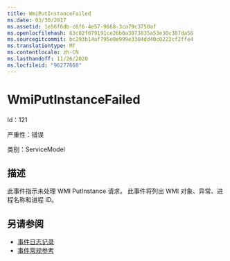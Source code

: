 ```yaml
---
title: WmiPutInstanceFailed
ms.date: 03/30/2017
ms.assetid: 1e56f6db-c6f6-4e57-9668-3ca79c3750af
ms.openlocfilehash: 63c02f079191ce26b0a3073835a53e30c387da56
ms.sourcegitcommit: bc293b14af795e0e999e3304dd40c0222cf2ffe4
ms.translationtype: MT
ms.contentlocale: zh-CN
ms.lasthandoff: 11/26/2020
ms.locfileid: "96277668"
---
```

# <a name="wmiputinstancefailed"></a>WmiPutInstanceFailed

Id：121  
  
 严重性：错误  
  
 类别：ServiceModel  
  
## <a name="description"></a>描述  

 此事件指示未处理 WMI PutInstance 请求。 此事件将列出 WMI 对象、异常、进程名称和进程 ID。  
  
## <a name="see-also"></a>另请参阅

- [事件日志记录](index.md)
- [事件常规参考](events-general-reference.md)
